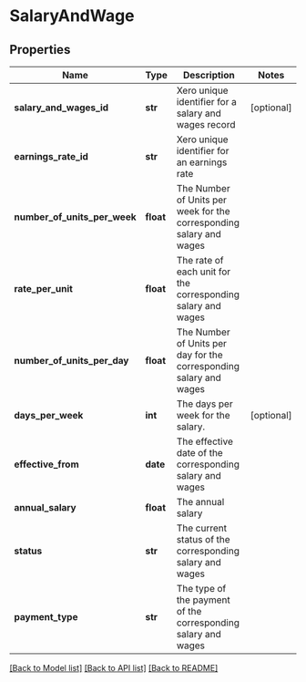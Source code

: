 # SalaryAndWage

## Properties
Name | Type | Description | Notes
------------ | ------------- | ------------- | -------------
**salary_and_wages_id** | **str** | Xero unique identifier for a salary and wages record | [optional] 
**earnings_rate_id** | **str** | Xero unique identifier for an earnings rate | 
**number_of_units_per_week** | **float** | The Number of Units per week for the corresponding salary and wages | 
**rate_per_unit** | **float** | The rate of each unit for the corresponding salary and wages | 
**number_of_units_per_day** | **float** | The Number of Units per day for the corresponding salary and wages | 
**days_per_week** | **int** | The days per week for the salary. | [optional] 
**effective_from** | **date** | The effective date of the corresponding salary and wages | 
**annual_salary** | **float** | The annual salary | 
**status** | **str** | The current status of the corresponding salary and wages | 
**payment_type** | **str** | The type of the payment of the corresponding salary and wages | 

[[Back to Model list]](../README.md#documentation-for-models) [[Back to API list]](../README.md#documentation-for-api-endpoints) [[Back to README]](../README.md)


